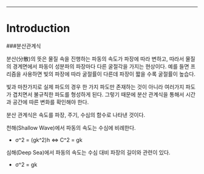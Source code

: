 -----------
Introduction
=============

###분산관계식

분산(分散)의 뜻은 물질 속을 진행하는 파동의 속도가 파장에 따라 변하고, 따라서 물질의 경계면에서 파동이 성분파의 파장마다 다른 굴절각을 가지는 현상이다. 예를 들면 프리즘을 사용하면 빛의 파장에 따라 굴절률이 다른데 파장이 짧을 수록 굴절률이 높습다.

빛과 마찬가지로 실제 파도의 경우 한 가지 파도만 존재하는 것이 아니라 여러가지 파도가 겹치면서 불규칙한 파도를 형성하게 된다. 그렇기 때문에 분산 관계식을 통해서 시간과 공간에 따른 변화를 확인해야 한다.

분산 관계식은 속도를 파장, 주기, 수심의 함수로 나타낸 것이다.

천해(Shallow Wave)에서 파동의 속도는 수심에 비례한다.

- σ^2 = (gk^2)h <=> C^2 = gk

심해(Deep Sea)에서 파동의 속도는 수심 대비 파장의 길이와 관련이 있다.

- σ^2 = gk